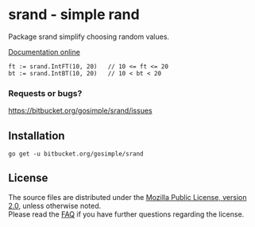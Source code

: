 srand - simple rand
===================

Package srand simplify choosing random values.

[Documentation online](http://godoc.org/bitbucket.org/gosimple/srand)

	ft := srand.IntFT(10, 20)	// 10 <= ft <= 20
	bt := srand.IntBT(10, 20)	// 10 < bt < 20

### Requests or bugs? 
<https://bitbucket.org/gosimple/srand/issues>

## Installation

	go get -u bitbucket.org/gosimple/srand

## License

The source files are distributed under the 
[Mozilla Public License, version 2.0](http://mozilla.org/MPL/2.0/),
unless otherwise noted.  
Please read the [FAQ](http://www.mozilla.org/MPL/2.0/FAQ.html)
if you have further questions regarding the license.
